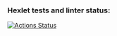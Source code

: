### Hexlet tests and linter status:
[![Actions Status](https://github.com/Mikhail1992/devops-for-programmers-project-lvl1/workflows/hexlet-check/badge.svg)](https://github.com/Mikhail1992/devops-for-programmers-project-lvl1/actions)